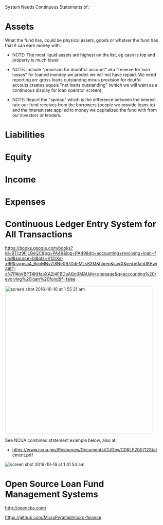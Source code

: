 

System Needs Continuous Statements of: 

# Assets

What the fund has, could be physical assets, goods or whatver the fund has that it can earn money with. 

* NOTE: The most liquid assets are highest on the list, eg cash is top and property is much lower
* NOTE: Include "provision for doubtful account" aka "reserve for loan losses" for loaned mondey we predict we will not have repaid.  We need reporting on: gross loans outstandng minus provision for doutful accouts creates equals "net loans outstanding" (which we will want as a continuous display for loan operator screen)

* NOTE: Report the "spread" which is the difference between the interest rate our fund receives from the borrowers (people we provide loans to) and the interest rate applied to money we capitalized the fund with from our investors  or lenders. 

# Liabilities

# Equity

# Income 

# Expenses


# Continuous Ledger Entry System for All Transactions

https://books.google.com/books?id=9Tcz9FjLGeQC&pg=PA49&lpg=PA49&dq=accounting+revolving+loan+fund&source=bl&ots=K13rXs-x6R&sig=sa4_6dnMNvZI8Ne067DdeMLsB3M&hl=en&sa=X&ved=0ahUKEwj4i6T-zN7PAhVBFT4KHasXA2I4FBDoAQg0MAU#v=onepage&q=accounting%20revolving%20loan%20fund&f=false

<img width="484" alt="screen shot 2016-10-16 at 1 55 21 am" src="https://cloud.githubusercontent.com/assets/8837791/19415558/c813ee28-9341-11e6-9d2a-151ac932c085.png">

See NCUA combined statement example below, also at:
* https://www.ncua.gov/Resources/Documents/CUDev/CDRLF200712Statement.pdf 

![screen shot 2016-10-16 at 1 41 54 am](https://cloud.githubusercontent.com/assets/2357755/19415560/e07c7c50-9341-11e6-9dc9-bcee093eddaa.png)

# Open Source Loan Fund Management Systems

http://opencbs.com/

https://github.com/MicroPyramid/micro-finance



